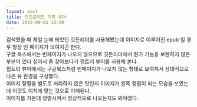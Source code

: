 ```yaml
---
layout: post
title: 안드로이드 이북 뷰어
date: 2015-09-01 22:00
---
```


검색했을 때 제일 눈에 띄었던 깃든리더를 사용해봤는데 이미지로 이루어진 epub 일 경우 항상 빈 페이지가 보여지곤 한다.    
구글 북스에서는 빈페이지가 나오지 않으므로 깃든리더에서 뭔가 기능을 보완하지 않은 부분이 있나 싶어서 좀 찾아보다가 펍트리 뷰어를 사용해 본다.    
펍트리 뷰어에서는 구글북스처럼 빈페이지가 나오지 않는 형태로 보여져서 상대적으로 나은 뷰 환경을 구성했다.    
이미지 정렬을 별도로 처리하지 않은 탓인지 이미지가 왼쪽 정렬이 되는 모습을 보였는데 이것도 이치에 맞는 것으로 이해된다.    
이미지를 가운데 정렬시켜서 정상적으로 나오는지도 봐야겠다.
